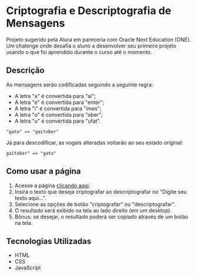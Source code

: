 # Criptografia e Descriptografia de Mensagens

Projeto sugerido pela Alura em pareceria com Oracle Next Education (ONE).
Um chalenge onde desafia o aluno a desenvolver seu primeiro projeto usando o que foi aprendido durante o curso até o momento.


## Descrição

As mensagens serão codificadas seguindo a seguinte regra:
* A letra "a" é convertida para "ai";
* A letra "e" é convertida para "enter";
* A letra "i" é convertida para "imes";
* A letra "o" é convertida para "ober";
* A letra "u" é convertida para "ufat".
```
"gato" => "gaitober"
```
Já para descodificar, as vogais alteradas voltarão ao seu estado original: 
```
gaitober" => "gato"
```

## Como usar a página
1. Acesse a página [clicando aqui](https://criptografia-de-mensagens-olive.vercel.app/).
2. Insira o texto que deseja criptografar ao descriptografar no "Digite seu texto aqui...".
3. Selecione as opções de botão "criptografar" ou "descriptografar".
4. O resultado será exibido na tela ao lado direito (em um desktop).
5. Bônus: se desejar, o resultado poderá ser copiado através de um botão na tela.

## Tecnologias Utilizadas
* HTML
* CSS
* JavaScript
